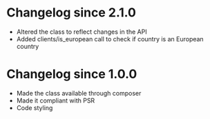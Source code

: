 # Changelog since 2.1.0

* Altered the class to reflect changes in the API
* Added clients/is_european call to check if country is an European country

# Changelog since 1.0.0

* Made the class available through composer
* Made it compliant with PSR
* Code styling
